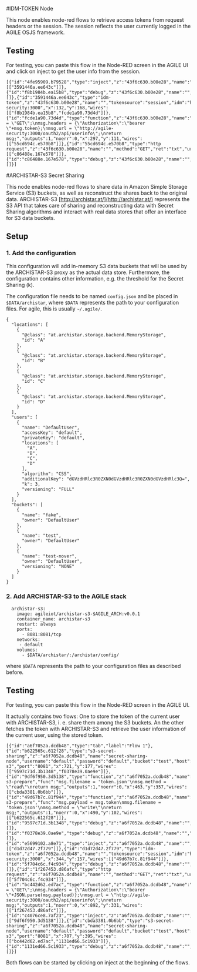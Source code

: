 #IDM-TOKEN Node


This node enables node-red flows to retrieve access tokens from request headers or the session.
The session reflects the user currently logged in the AGILE OSJS framework.


## Testing

For testing, you can paste this flow in the Node-RED screen in the AGILE UI and click on inject to get the user info from the session.

```
[{"id":"4fe95909.b79528","type":"inject","z":"43f6c630.b00e28","name":"","topic":"","payload":"","payloadType":"date","repeat":"","crontab":"","once":false,"x":86,"y":97,"wires":[["3591446a.ee643c"]]},{"id":"f8b1984b.ea15b8","type":"debug","z":"43f6c630.b00e28","name":"","active":true,"console":"false","complete":"token","x":339,"y":278,"wires":[]},{"id":"3591446a.ee643c","type":"idm-token","z":"43f6c630.b00e28","name":"","tokensource":"session","idm":"http://agile-security:3000","x":132,"y":168,"wires":[["f8b1984b.ea15b8","fcde1a90.73d4d"]]},{"id":"fcde1a90.73d4d","type":"function","z":"43f6c630.b00e28","name":"msg.","func":"msg.method = \"GET\";\nmsg.headers = {\"Authorization\":\"bearer \"+msg.token};\nmsg.url = \"http://agile-security:3000/oauth2/api/userinfo\";\nreturn msg;","outputs":1,"noerr":0,"x":297,"y":111,"wires":[["55cd694c.e570b8"]]},{"id":"55cd694c.e570b8","type":"http request","z":"43f6c630.b00e28","name":"","method":"GET","ret":"txt","url":"","x":480,"y":114,"wires":[["c86488e.167e578"]]},{"id":"c86488e.167e578","type":"debug","z":"43f6c630.b00e28","name":"","active":true,"console":"false","complete":"false","x":636,"y":197,"wires":[]}]

```

#ARCHISTAR-S3 Secret Sharing


This node enables node-red flows to share data in Amazon Simple Storage Service (S3) buckets, as well as reconstruct the shares back to the original data.
ARCHISTAR-S3 [http://archistar.at/](http://archistar.at/) represents the S3 API that takes care of sharing and reconstructing data with Secret Sharing algorithms and interact with real data stores that offer an interface for S3 data buckets. 

## Setup
### 1. Add the configuration
This configuration will add in-memory S3 data buckets that will be used by the ARCHISTAR-S3 proxy as the actual data store. Furthermore, the configuration contains other information, e.g. the threshold for the Secret Sharing (k).

The configuration file needs to be named ```config.json``` and be placed in ```$DATA/archistar```, where ```$DATA``` represents the path to your configuration files. For agile, this is usually ```~/.agile/```.
```
{
  "locations": [
    {
      "@class": "at.archistar.storage.backend.MemoryStorage",
      "id": "A"
    },
    {
      "@class": "at.archistar.storage.backend.MemoryStorage",
      "id": "B"
    },
    {
      "@class": "at.archistar.storage.backend.MemoryStorage",
      "id": "C"
    },
    {
      "@class": "at.archistar.storage.backend.MemoryStorage",
      "id": "D"
    }
  ],
  "users": [
    {
      "name": "DefaultUser",
      "accessKey": "default",
      "privateKey": "default",
      "locations": [
        "A",
        "B",
        "C",
        "D"
      ],
      "algorithm": "CSS",
      "additionalKey": "dGVzdHRlc3R0ZXN0dGVzdHRlc3R0ZXN0dGVzdHRlc3Q=",
      "k": 3,
      "versioning": "FULL"
    }
  ],
  "buckets": [
    {
      "name": "fake",
      "owner": "DefaultUser"
    },
    {
      "name": "test",
      "owner": "DefaultUser"
    },
    {
      "name": "test-nover",
      "owner": "DefaultUser",
      "versioning": "NONE"
    }
  ]
}
```
### 2. Add ARCHISTAR-S3 to the AGILE stack
```
  archistar-s3:
    image: agileiot/archistar-s3-$AGILE_ARCH:v0.0.1
    container_name: archistar-s3
    restart: always
    ports:
      - 8081:8081/tcp
    networks:
     - default
    volumes:
      - $DATA/archistar/:/archistar/config/
```
where ```$DATA``` represents the path to your configuration files as described before.

## Testing

For testing, you can paste this flow in the Node-RED screen in the AGILE UI. 

It actually contains two flows: One to store the token of the current user with ARCHISTAR-S3, i. e. share them among the S3 buckets. An the other fetches the token with ARCHISTAR-S3 and retrieve the user information of the current user, using the stored token.

```
[{"id":"a6f7052a.dcdb48","type":"tab","label":"Flow 1"},{"id":"b622565c.612f28","type":"s3-secret-sharing","z":"a6f7052a.dcdb48","name":"secret-sharing-node","username":"default","password":"default","bucket":"test","host":"archistar-s3","port":"8081","x":721,"y":177,"wires":[["9597c71d.3b1348","f0378e39.0ae9e"]]},{"id":"9df6f950.3d5138","type":"function","z":"a6f7052a.dcdb48","name":"read-s3-prepare","func":"msg.filename = 'token.json'\nmsg.method = \"read\"\nreturn msg;","outputs":1,"noerr":0,"x":463,"y":357,"wires":[["cbda3381.0b6bb"]]},{"id":"49d67b7c.81f944","type":"function","z":"a6f7052a.dcdb48","name":"write-s3-prepare","func":"msg.payload = msg.token\nmsg.filename = 'token.json'\nmsg.method = \"write\"\nreturn msg;","outputs":1,"noerr":0,"x":490,"y":102,"wires":[["b622565c.612f28"]]},{"id":"9597c71d.3b1348","type":"debug","z":"a6f7052a.dcdb48","name":"","active":true,"console":false,"complete":"payload","x":1021,"y":176,"wires":[]},{"id":"f0378e39.0ae9e","type":"debug","z":"a6f7052a.dcdb48","name":"","active":true,"console":false,"complete":"location","x":1022,"y":222,"wires":[]},{"id":"e5699102.a8e71","type":"inject","z":"a6f7052a.dcdb48","name":"","topic":"","payload":"","payloadType":"date","repeat":"","crontab":"","once":false,"x":236,"y":102,"wires":[["d1d72d47.2f779"]]},{"id":"d1d72d47.2f779","type":"idm-token","z":"a6f7052a.dcdb48","name":"","tokensource":"session","idm":"http://agile-security:3000","x":344,"y":157,"wires":[["49d67b7c.81f944"]]},{"id":"5f704c6c.f4c934","type":"debug","z":"a6f7052a.dcdb48","name":"","active":true,"console":"false","complete":"false","x":1112,"y":300,"wires":[]},{"id":"1f267453.d86afc","type":"http request","z":"a6f7052a.dcdb48","name":"","method":"GET","ret":"txt","url":"","x":1011,"y":404,"wires":[["5f704c6c.f4c934"]]},{"id":"bc442d62.ed7ac","type":"function","z":"a6f7052a.dcdb48","name":"msg.","func":"msg.method = \"GET\";\nmsg.headers = {\"Authorization\":\"bearer \"+JSON.parse(msg.payload)};\nmsg.url = \"http://agile-security:3000/oauth2/api/userinfo\";\nreturn msg;","outputs":1,"noerr":0,"x":892,"y":331,"wires":[["1f267453.d86afc"]]},{"id":"c4076ce8.7af23","type":"inject","z":"a6f7052a.dcdb48","name":"","topic":"","payload":"","payloadType":"date","repeat":"","crontab":"","once":false,"x":223,"y":357,"wires":[["9df6f950.3d5138"]]},{"id":"cbda3381.0b6bb","type":"s3-secret-sharing","z":"a6f7052a.dcdb48","name":"secret-sharing-node","username":"default","password":"default","bucket":"test","host":"archistar-s3","port":"8081","x":707,"y":395,"wires":[["bc442d62.ed7ac","1131ed66.5c1933"]]},{"id":"1131ed66.5c1933","type":"debug","z":"a6f7052a.dcdb48","name":"","active":true,"console":"false","complete":"payload","x":1014,"y":458,"wires":[]}]
```
Both flows can be started by clicking on inject at the beginning of the flows.